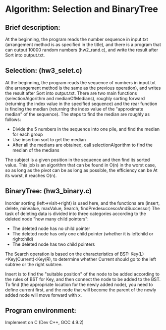 # Algorithm: Selection and BinaryTree 

## Brief description:
At the beginning, the program reads the number sequence in input.txt (arrangement method is as specified in the title), and there is a program that can output 10000 random numbers (hw2_rand.c), and write the result after Sort into output.txt.

## Selection: (hw3_selet.c)
At the beginning, the program reads the sequence of numbers in input.txt (the arrangement method is the same as the previous operation), and writes the result after Sort into output.txt. There are two main functions (selectionAlgorithm and medianOfMedians), roughly sorting forward (returning the index value in the specified sequence) and the rear function is finding the median (returning the index value of the "approximate median" of the sequence). The steps to find the median are roughly as follows: 
* Divide the 5 numbers in the sequence into one pile, and find the median for each group
* Use insertion sort to get the median
* After all the medians are obtained, call selectionAlgorithm to find the median of the medians

The subject is a given position in the sequence and then find its sorted value. This job is an algorithm that can be found in O(n) in the worst case, so as long as the pivot can be as long as possible, the efficiency can be At its worst, it reaches O(n).

## BinaryTree: (hw3_binary.c)
Inorder sorting (left->visit->right) is used here, and the functions are (insert, delete, minValue, maxValue, Search, findPredesuccesorAndSuccessor)
The task of deleting data is divided into three categories according to the deleted node "how many child pointers":
* The deleted node has no child pointer
* The deleted node has only one child pointer (whether it is leftchild or rightchild)
* The deleted node has two child pointers

The Search operation is based on the characteristics of BST: Key(L)<Key(Current)<Key(R), to determine whether Current should go to the left subtree or the right subtree.

Insert is to find the "suitable position" of the node to be added according to the rules of BST for Key, and then connect the node to be added to the BST.
To find (the appropriate location for the newly added node), you need to define current first, and the node that will become the parent of the newly added node will move forward with x.

## Program environment:
Implement on C (Dev C++, GCC 4.9.2)








